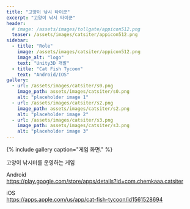```yaml
---
title: "고양이 낚시 타이쿤"
excerpt: "고양이 낚시 타이쿤"
header:
  # image: /assets/images/tollgate/appicon512.png
  teaser: /assets/images/catsiter/appicon512.png
sidebar:
  - title: "Role"
    image: /assets/images/catsiter/appicon512.png
    image_alt: "logo"
    text: "Unity3D 개발"
  - title: "Cat Fish Tycoon"
    text: "Android/IOS"
gallery:
  - url: /assets/images/catsiter/s0.png
    image_path: assets/images/catsiter/s0.png
    alt: "placeholder image 1"
  - url: /assets/images/catsiter/s2.png
    image_path: assets/images/catsiter/s2.png
    alt: "placeholder image 2"
  - url: /assets/images/catsiter/s3.png
    image_path: assets/images/catsiter/s3.png
    alt: "placeholder image 3"
---
```


{% include gallery caption="게임 화면." %}

고양이 낚시터를 운영하는 게임

  Android  
  <https://play.google.com/store/apps/details?id=com.chemkaaa.catsiter>  
    
  iOS  
  <https://apps.apple.com/us/app/cat-fish-tycoon/id1561528694>  